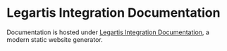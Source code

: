 # Legartis Integration Documentation

Documentation is hosted under [Legartis Integration Documentation](https://docusaurus.io/), a modern static website generator.

